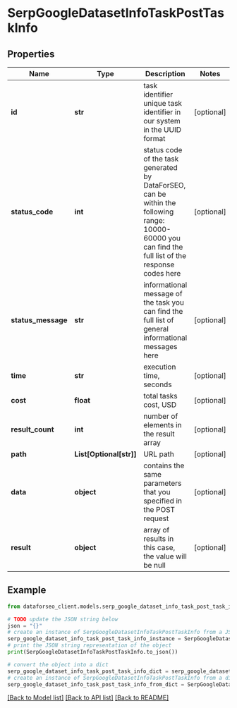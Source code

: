 # SerpGoogleDatasetInfoTaskPostTaskInfo


## Properties

Name | Type | Description | Notes
------------ | ------------- | ------------- | -------------
**id** | **str** | task identifier unique task identifier in our system in the UUID format | [optional] 
**status_code** | **int** | status code of the task generated by DataForSEO, can be within the following range: 10000-60000 you can find the full list of the response codes here | [optional] 
**status_message** | **str** | informational message of the task you can find the full list of general informational messages here | [optional] 
**time** | **str** | execution time, seconds | [optional] 
**cost** | **float** | total tasks cost, USD | [optional] 
**result_count** | **int** | number of elements in the result array | [optional] 
**path** | **List[Optional[str]]** | URL path | [optional] 
**data** | **object** | contains the same parameters that you specified in the POST request | [optional] 
**result** | **object** | array of results in this case, the value will be null | [optional] 

## Example

```python
from dataforseo_client.models.serp_google_dataset_info_task_post_task_info import SerpGoogleDatasetInfoTaskPostTaskInfo

# TODO update the JSON string below
json = "{}"
# create an instance of SerpGoogleDatasetInfoTaskPostTaskInfo from a JSON string
serp_google_dataset_info_task_post_task_info_instance = SerpGoogleDatasetInfoTaskPostTaskInfo.from_json(json)
# print the JSON string representation of the object
print(SerpGoogleDatasetInfoTaskPostTaskInfo.to_json())

# convert the object into a dict
serp_google_dataset_info_task_post_task_info_dict = serp_google_dataset_info_task_post_task_info_instance.to_dict()
# create an instance of SerpGoogleDatasetInfoTaskPostTaskInfo from a dict
serp_google_dataset_info_task_post_task_info_from_dict = SerpGoogleDatasetInfoTaskPostTaskInfo.from_dict(serp_google_dataset_info_task_post_task_info_dict)
```
[[Back to Model list]](../README.md#documentation-for-models) [[Back to API list]](../README.md#documentation-for-api-endpoints) [[Back to README]](../README.md)


